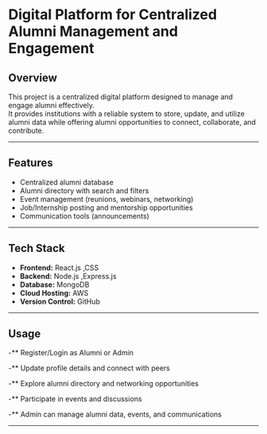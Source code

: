 # Digital Platform for Centralized Alumni Management and Engagement

## Overview
This project is a centralized digital platform designed to manage and engage alumni effectively.  
It provides institutions with a reliable system to store, update, and utilize alumni data while offering alumni opportunities to connect, collaborate, and contribute.

----------------------------------------------------------------------------

## Features
- Centralized alumni database 
- Alumni directory with search and filters
- Event management (reunions, webinars, networking)
- Job/Internship posting and mentorship opportunities
- Communication tools (announcements)

-------------------------------------------------------------------------------------

## Tech Stack
- **Frontend:** React.js ,CSS
- **Backend:** Node.js ,Express.js
- **Database:** MongoDB
- **Cloud Hosting:** AWS 
- **Version Control:**  GitHub
------------------------------------------------------------------------------------
## Usage

-** Register/Login as Alumni or Admin

-** Update profile details and connect with peers

-** Explore alumni directory and networking opportunities

-** Participate in events and discussions

-** Admin can manage alumni data, events, and communications

---------------------------------------------------------------------------

